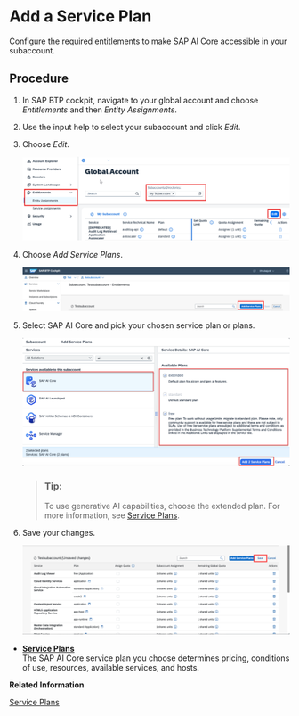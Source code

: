 <!-- loio86002d926eba4fb9ba0a80e342af7295 -->

# Add a Service Plan

Configure the required entitlements to make SAP AI Core accessible in your subaccount.



## Procedure

1.  In SAP BTP cockpit, navigate to your global account and choose *Entitlements* and then *Entity Assignments*.

2.  Use the input help to select your subaccount and click *Edit*.

3.  Choose *Edit*.

    ![](images/Configure_Entitlements_Button_a0bbbf0.png)

4.  Choose *Add Service Plans*.

    ![](images/Add_Service_Plans_Button_d42d394.png)

5.  Select SAP AI Core and pick your chosen service plan or plans.

    ![](images/Add_a_service_Plan_a1d54a9.png)

    > ### Tip:  
    > To use generative AI capabilities, choose the extended plan. For more information, see [Service Plans](service-plans-c7244c6.md).

6.  Save your changes.

    ![](images/Save_Standard_Plan_58d9353.png)


-   **[Service Plans](service-plans-c7244c6.md "The SAP AI Core service plan you choose determines pricing,
		conditions of use, resources, available services, and hosts.")**  
The SAP AI Core service plan you choose determines pricing, conditions of use, resources, available services, and hosts.

**Related Information**  


[Service Plans](service-plans-c7244c6.md "The SAP AI Core service plan you choose determines pricing, conditions of use, resources, available services, and hosts.")


